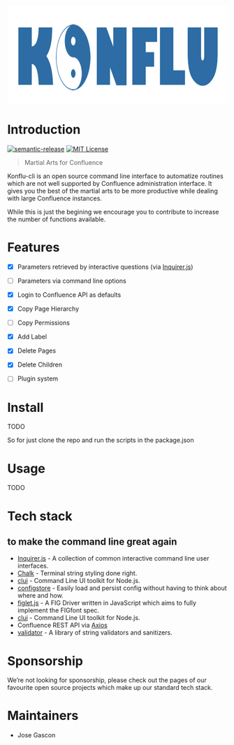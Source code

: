 [<div style="text-align:center"><img src="https://raw.githubusercontent.com/Sanofi-IADC/konflu-cli/master/konflu-cli.png" height=225></div>](<(https://sanofi-iadc.github.io/konflu-cli/)>)

# Introduction

[![semantic-release][semantic-release-shield]][semantic-release-url]
[![MIT License][license-shield]][license-url]

> Martial Arts for Confluence

Konflu-cli is an open source command line interface to automatize routines which are not well supported by Confluence administration interface. It gives you the best of the martial arts to be more productive while dealing with large Confluence instances.

While this is just the begining we encourage you to contribute to increase the number of functions available.

# Features

- [X] Parameters retrieved by interactive questions (via [Inquirer.js](https://github.com/SBoudrias/Inquirer.js))
- [ ] Parameters via command line options
- [X] Login to Confluence API as defaults
- [X] Copy Page Hierarchy
- [ ] Copy Permissions
- [X] Add Label
- [X] Delete Pages
- [X] Delete Children
- [ ] Plugin system


# Install

TODO

So for just clone the repo and run the scripts in the package.json

# Usage

TODO


# Tech stack

## to make the command line great again

- [Inquirer.js](https://github.com/SBoudrias/Inquirer.js) - A collection of common interactive command line user interfaces.
- [Chalk](https://github.com/chalk/chalk) - Terminal string styling done right.
- [clui](https://github.com/nathanpeck/clui) - Command Line UI toolkit for Node.js.
- [configstore](https://github.com/yeoman/configstore) - Easily load and persist config without having to think about where and how.
- [figlet.js](https://github.com/patorjk/figlet.js) - A FIG Driver written in JavaScript which aims to fully implement the FIGfont spec.
- [clui](https://github.com/nathanpeck/clui) - Command Line UI toolkit for Node.js.
- Confluence REST API via [Axios](https://github.com/axios/axios)
- [validator](https://github.com/validatorjs/validator.js) - A library of string validators and sanitizers.

# Sponsorship

We’re not looking for sponsorship, please check out the pages of our favourite open source projects which make up our standard tech stack.

# Maintainers

- Jose Gascon

[semantic-release-shield]: https://img.shields.io/badge/%20%20%F0%9F%93%A6%F0%9F%9A%80-semantic--release-e10079.svg
[semantic-release-url]: https://github.com/Sanofi-IADC/konflu-cli/releases
[license-shield]: https://img.shields.io/badge/License-MIT-green.svg
[license-url]: https://github.com/Sanofi-IADC/konflu-cli/blob/master/LICENSE
